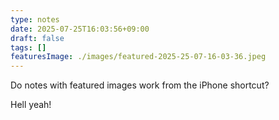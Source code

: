 ```yaml
---
type: notes
date: 2025-07-25T16:03:56+09:00
draft: false
tags: []
featuresImage: ./images/featured-2025-25-07-16-03-36.jpeg
---
```


Do notes with featured images work from the iPhone shortcut?

Hell yeah!